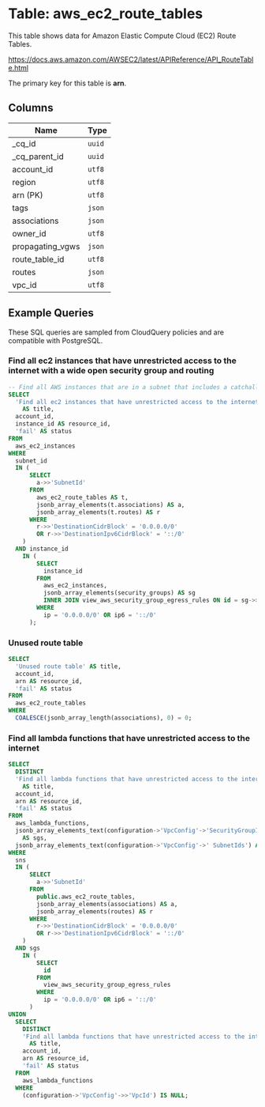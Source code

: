 # Table: aws_ec2_route_tables

This table shows data for Amazon Elastic Compute Cloud (EC2) Route Tables.

https://docs.aws.amazon.com/AWSEC2/latest/APIReference/API_RouteTable.html

The primary key for this table is **arn**.

## Columns

| Name          | Type          |
| ------------- | ------------- |
|_cq_id|`uuid`|
|_cq_parent_id|`uuid`|
|account_id|`utf8`|
|region|`utf8`|
|arn (PK)|`utf8`|
|tags|`json`|
|associations|`json`|
|owner_id|`utf8`|
|propagating_vgws|`json`|
|route_table_id|`utf8`|
|routes|`json`|
|vpc_id|`utf8`|

## Example Queries

These SQL queries are sampled from CloudQuery policies and are compatible with PostgreSQL.

### Find all ec2 instances that have unrestricted access to the internet with a wide open security group and routing

```sql
-- Find all AWS instances that are in a subnet that includes a catchall route
SELECT
  'Find all ec2 instances that have unrestricted access to the internet with a wide open security group and routing'
    AS title,
  account_id,
  instance_id AS resource_id,
  'fail' AS status
FROM
  aws_ec2_instances
WHERE
  subnet_id
  IN (
      SELECT
        a->>'SubnetId'
      FROM
        aws_ec2_route_tables AS t,
        jsonb_array_elements(t.associations) AS a,
        jsonb_array_elements(t.routes) AS r
      WHERE
        r->>'DestinationCidrBlock' = '0.0.0.0/0'
        OR r->>'DestinationIpv6CidrBlock' = '::/0'
    )
  AND instance_id
    IN (
        SELECT
          instance_id
        FROM
          aws_ec2_instances,
          jsonb_array_elements(security_groups) AS sg
          INNER JOIN view_aws_security_group_egress_rules ON id = sg->>'GroupId'
        WHERE
          ip = '0.0.0.0/0' OR ip6 = '::/0'
      );
```

### Unused route table

```sql
SELECT
  'Unused route table' AS title,
  account_id,
  arn AS resource_id,
  'fail' AS status
FROM
  aws_ec2_route_tables
WHERE
  COALESCE(jsonb_array_length(associations), 0) = 0;
```

### Find all lambda functions that have unrestricted access to the internet

```sql
SELECT
  DISTINCT
  'Find all lambda functions that have unrestricted access to the internet'
    AS title,
  account_id,
  arn AS resource_id,
  'fail' AS status
FROM
  aws_lambda_functions,
  jsonb_array_elements_text(configuration->'VpcConfig'->'SecurityGroupIds')
    AS sgs,
  jsonb_array_elements_text(configuration->'VpcConfig'->' SubnetIds') AS sns
WHERE
  sns
  IN (
      SELECT
        a->>'SubnetId'
      FROM
        public.aws_ec2_route_tables,
        jsonb_array_elements(associations) AS a,
        jsonb_array_elements(routes) AS r
      WHERE
        r->>'DestinationCidrBlock' = '0.0.0.0/0'
        OR r->>'DestinationIpv6CidrBlock' = '::/0'
    )
  AND sgs
    IN (
        SELECT
          id
        FROM
          view_aws_security_group_egress_rules
        WHERE
          ip = '0.0.0.0/0' OR ip6 = '::/0'
      )
UNION
  SELECT
    DISTINCT
    'Find all lambda functions that have unrestricted access to the internet'
      AS title,
    account_id,
    arn AS resource_id,
    'fail' AS status
  FROM
    aws_lambda_functions
  WHERE
    (configuration->'VpcConfig'->>'VpcId') IS NULL;
```


